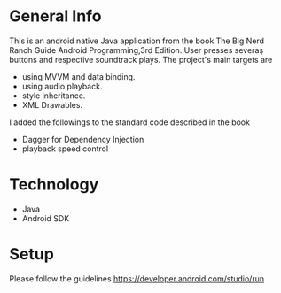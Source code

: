 # General Info
This is an android native Java application from the book The Big Nerd Ranch Guide Android Programming,3rd Edition. User presses severaş buttons and respective soundtrack plays. The project's main targets are
- using MVVM and data binding.
- using audio playback.
- style inheritance.
- XML Drawables.

I added the followings to the standard code described in the book
- Dagger for Dependency Injection
- playback speed control

# Technology
- Java
- Android SDK

# Setup
Please follow the guidelines 
https://developer.android.com/studio/run
